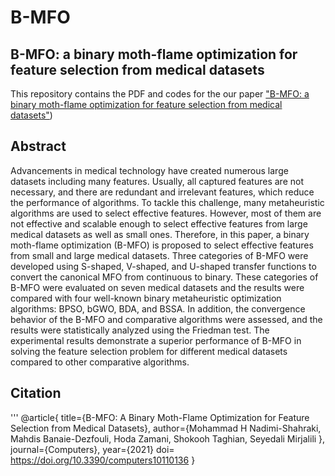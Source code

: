 # B-MFO
## B-MFO: a binary moth-flame optimization for feature selection from medical datasets

This repository contains the PDF and codes for the our paper ["B-MFO: a binary moth-flame optimization for feature selection from medical datasets"](https://www.mdpi.com/2073-431X/10/11/136))

## Abstract
Advancements in medical technology have created numerous large datasets including many features. Usually, all captured features are not necessary, and there are redundant and irrelevant features, which reduce the performance of algorithms. To tackle this challenge, many metaheuristic algorithms are used to select effective features. However, most of them are not effective and scalable enough to select effective features from large medical datasets as well as small ones. Therefore, in this paper, a binary moth-flame optimization (B-MFO) is proposed to select effective features from small and large medical datasets. Three categories of B-MFO were developed using S-shaped, V-shaped, and U-shaped transfer functions to convert the canonical MFO from continuous to binary. These categories of B-MFO were evaluated on seven medical datasets and the results were compared with four well-known binary metaheuristic optimization algorithms: BPSO, bGWO, BDA, and BSSA. In addition, the convergence behavior of the B-MFO and comparative algorithms were assessed, and the results were statistically analyzed using the Friedman test. The experimental results demonstrate a superior performance of B-MFO in solving the feature selection problem for different medical datasets compared to other comparative algorithms.

## Citation

'''
@article{
  title={B-MFO: A Binary Moth-Flame Optimization for Feature Selection from Medical Datasets},
  author={Mohammad H Nadimi-Shahraki, Mahdis Banaie-Dezfouli, Hoda Zamani, Shokooh Taghian, Seyedali Mirjalili },
  journal={Computers},
  year={2021}
  doi=  https://doi.org/10.3390/computers10110136
}
```
